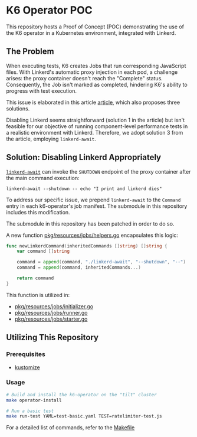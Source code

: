 # K6 Operator POC

This repository hosts a Proof of Concept (POC) demonstrating the use of the K6 operator in a Kubernetes environment, integrated with Linkerd.

## The Problem
When executing tests, K6 creates Jobs that run corresponding JavaScript files. With Linkerd's automatic proxy injection in each pod, a challenge arises: the proxy container doesn't reach the "Complete" status. Consequently, the Job isn't marked as completed, hindering K6's ability to progress with test execution.

This issue is elaborated in this article [article](https://itnext.io/three-ways-to-use-linkerd-with-kubernetes-jobs-c12ccc6d4c7c), which also proposes three solutions.

Disabling Linkerd seems straightforward (solution 1 in the article) but isn't feasible for our objective of running component-level performance tests in a realistic environment with Linkerd. Therefore, we adopt solution 3 from the article, employing `linkerd-await`.

## Solution: Disabling Linkerd Appropriately
[`linkerd-await`](https://github.com/linkerd/linkerd-await) can invoke the `SHUTDOWN` endpoint of the proxy container after the main command execution:

```
linkerd-await --shutdown -- echo "I print and linkerd dies"
```

To address our specific issue, we prepend `linkerd-await` to the `Command` entry in each k6-operator's job manifest. The submodule in this repository includes this modification.

The submodule in this repository has been patched in order to do so.

A new function [pkg/resources/jobs/helpers.go](https://github.com/m3kka/k6-operator/blob/703f1560e2da7f1981ed166e198c232a97ae1fa8/pkg/resources/jobs/helpers.go#L36-L43) encapsulates this logic:

```go
func newLinkerdCommand(inheritedCommands []string) []string {
	var command []string

	command = append(command, "./linkerd-await", "--shutdown", "--")
	command = append(command, inheritedCommands...)

	return command
}
```

This function is utilized in:

- [pkg/resources/jobs/initializer.go](https://github.com/m3kka/k6-operator/blob/703f1560e2da7f1981ed166e198c232a97ae1fa8/pkg/resources/jobs/initializer.go#L63)
- [pkg/resources/jobs/runner.go](https://github.com/m3kka/k6-operator/blob/703f1560e2da7f1981ed166e198c232a97ae1fa8/pkg/resources/jobs/runner.go#L25)
- [pkg/resources/jobs/starter.go](https://github.com/m3kka/k6-operator/blob/703f1560e2da7f1981ed166e198c232a97ae1fa8/pkg/resources/jobs/starter.go#L45)

## Utilizing This Repository
### Prerequisites
- [kustomize](https://kubectl.docs.kubernetes.io/installation/kustomize/)

### Usage
```bash
# Build and install the k6-operator on the "tilt" cluster
make operator-install

# Run a basic test
make run-test YAML=test-basic.yaml TEST=ratelimiter-test.js
```

For a detailed list of commands, refer to the [Makefile](Makefile)